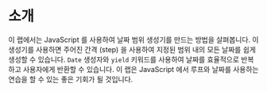 # 소개

이 랩에서는 JavaScript 를 사용하여 날짜 범위 생성기를 만드는 방법을 살펴봅니다. 이 생성기를 사용하면 주어진 간격 (step) 을 사용하여 지정된 범위 내의 모든 날짜를 쉽게 생성할 수 있습니다. `Date` 생성자와 `yield` 키워드를 사용하여 날짜를 효율적으로 반복하고 사용자에게 반환할 수 있습니다. 이 랩은 JavaScript 에서 루프와 날짜를 사용하는 연습을 할 수 있는 좋은 기회가 될 것입니다.
